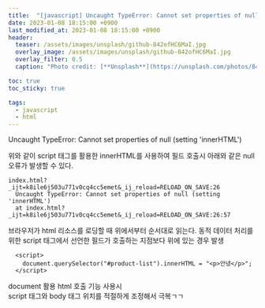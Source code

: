 ```yaml
---
title:  "[javascript] Uncaught TypeError: Cannot set properties of null (setting 'innerHTML') 오류 "
date: 2023-01-08 18:15:00 +0900
last_modified_at: 2023-01-08 18:15:00 +0900
header:
  teaser: /assets/images/unsplash/github-842ofHC6MaI.jpg
  overlay_image: /assets/images/unsplash/github-842ofHC6MaI.jpg
  overlay_filter: 0.5
  caption: "Photo credit: [**Unsplash**](https://unsplash.com/photos/842ofHC6MaI)"

toc: true
toc_sticky: true

tags:
  - javascript
  - html
---
```


Uncaught TypeError: Cannot set properties of null (setting 'innerHTML')


위와 같이 script 태그를 활용한 innerHTML를 사용하여 필드 호출시 아래와 같은 null 오류가 발생할 수 있다.

```
index.html?_ijt=k8ile6j503u771v0cq4cc5emet&_ij_reload=RELOAD_ON_SAVE:26 
  Uncaught TypeError: Cannot set properties of null (setting 'innerHTML')
  at index.html?_ijt=k8ile6j503u771v0cq4cc5emet&_ij_reload=RELOAD_ON_SAVE:26:57
```

브라우저가 html 리소스를 로딩할 때 위에서부터 순서대로 읽는다.
동적 데이터 처리를 위한 script 태그에서 선언한 필드가 호출하는 지점보다 위에 있는 경우 발생
```
  <script>
    document.querySelector("#product-list").innerHTML = "<p>안녕</p>";
  </script>
```

document 활용 html 호출 기능 사용시  
script 태그와 body 태그 위치를 적절하게 조정해서 극복ㄱㄱ   


